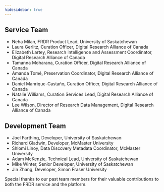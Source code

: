 ```yaml
---
hidesidebar: true
---
```

## Service Team

* Neha Milan, FRDR Product Lead, University of Saskatchewan
* Laura Gerlitz, Curation Officer, Digital Research Alliance of Canada
* Elizabeth Lartey, Research Intelligence and Assessment Coordinator, Digital Research Alliance of Canada
* Tamanna Moharana, Curation Officer, Digital Research Alliance of Canada
* Amanda Tomé, Preservation Coordinator, Digital Research Alliance of Canada
* Daniel Manrique-Castaño, Curation Officer, Digital Research Alliance of Canada
* Natalie Williams, Curation Services Lead, Digital Research Alliance of Canada
* Lee Wilson, Director of Research Data Management, Digital Research Alliance of Canada

## Development Team

* Joel Farthing, Developer, University of Saskatchewan
* Richard Gladwin, Developer, McMaster University
* Shlomi Linoy, Data Discovery Metadata Coordinator, McMaster University
* Adam McKenzie, Technical Lead, University of Saskatchewan
* Mike Winter, Senior Developer, University of Saskatchewan
* Jin Zhang, Developer, Simon Fraser University

Special thanks to our past team members for their valuable contributions to both the FRDR service and the platform. 